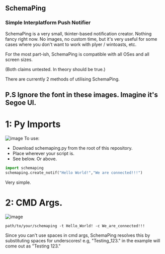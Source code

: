 ## SchemaPing
### Simple Interplatform Push Notifier

SchemaPing is a very small, tkinter-based notification creator.
Nothing fancy right now. No images, no custom time, but it's very useful for some cases where you don't want to work with plyer / wintoasts, etc.

For the most part-ish, SchemaPing is compatible with all OSes and all screen sizes.

(Both claims untested. In theory should be true.)


There are currently 2 methods of utilising SchemaPing.

## P.S Ignore the font in these images. Imagine it's Segoe UI.
# 1: Py Imports
![image](https://github.com/user-attachments/assets/d4ff12ad-ff37-496b-9ba3-a4cdfb394ac2)
To use:
- Download schemaping.py from the root of this repository.
- Place wherever your script is.
- See below. Or above.
```python
import schemaping
schemaping.create_notif("Hello World!","We are connected!!!")
```
Very simple. 
# 2: CMD Args.
![image](https://github.com/user-attachments/assets/cab69632-6807-4df5-a91a-2f9b0b423a3f)

```
path/to/your/schemaping -t Hello_World! -c We_are_connected!!!
```
Since you can't use spaces in cmd args, SchemaPing resolves this by substituting spaces for underscores!
e.g, "Testing_123." in the example will come out as "Testing 123."
